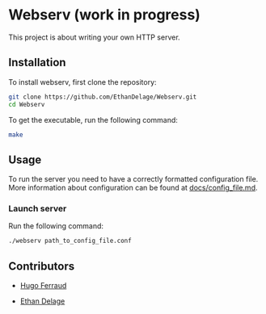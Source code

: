 # Webserv (work in progress)
This project is about writing your own HTTP server.

## Installation
To install webserv, first clone the repository:
```bash
git clone https://github.com/EthanDelage/Webserv.git
cd Webserv
```
To get the executable, run the following command:
```bash
make
```

## Usage
To run the server you need to have a correctly formatted configuration file.\
More information about configuration can be found at [docs/config_file.md](docs/config_file.md).

### Launch server
Run the following command:
```bash
./webserv path_to_config_file.conf
```

## Contributors
* [Hugo Ferraud](https://github.com/Mururoahh)

* [Ethan Delage](https://github.com/EthanDelage)
